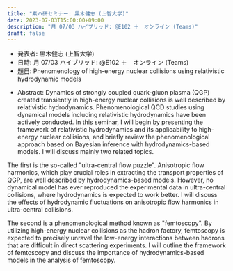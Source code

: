 ```yaml
---
title: "素ハ研セミナー: 黒木健志 (上智大学)"
date: 2023-07-03T15:00:00+09:00
description: "月 07/03 ハイブリッド: @E102 ＋　オンライン (Teams)"
draft: false
---
```


- 発表者:
黒木健志 (上智大学)
- 日時:
月 07/03 ハイブリッド: @E102 ＋　オンライン (Teams)
- 題目: 
Phenomenology of high-energy nuclear collisions using relativistic hydrodynamic models

<!--more-->

- Abstract:
Dynamics of strongly coupled quark-gluon plasma (QGP) created transiently in high-energy nuclear collisions is well described by relativistic hydrodynamics. Phenomenological QCD studies using dynamical models including relativistic hydrodynamics have been actively conducted. In this seminar, I will begin by presenting the framework of relativistic hydrodynamics and its applicability to high-energy nuclear collisions, and briefly review the phenomenological approach based on Bayesian inference with hydrodynamics-based models. I will discuss mainly two related topics.

The first is the so-called "ultra-central flow puzzle". Anisotropic flow harmonics, which play crucial roles in extracting the transport properties of QGP, are well described by hydrodynamics-based models. However, no dynamical model has ever reproduced the experimental data in ultra-central collisions, where hydrodynamics is expected to work better. I will discuss the effects of hydrodynamic fluctuations on anisotropic flow harmonics in ultra-central collisions.

The second is a phenomenological method known as "femtoscopy". By utilizing high-energy nuclear collisions as the hadron factory, femtoscopy is expected to precisely unravel the low-energy interactions between hadrons that are difficult in direct scattering experiments. I will outline the framework of femtoscopy and discuss the importance of hydrodynamics-based models in the analysis of femtoscopy.


